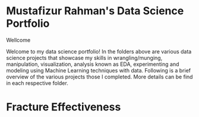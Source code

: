 # Mustafizur Rahman's Data Science Portfolio
Wellcome

Welcome to my data science portfolio! In the folders above are various data science projects that showcase my skills in wrangling/munging,  manipulation, visualization, analysis known as EDA, experimenting and modeling using Machine Learning techniques with data. Following is a brief overview of the various projects those I completed. More details can be find in each respective folder.


# Fracture Effectiveness
